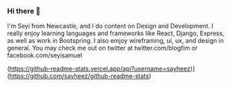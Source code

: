 ### Hi there 👋

I'm Seyi from Newcastle, and I do content on Design and Development. I really enjoy learning languages and frameworks like React, Django, Express, as well as work in Bootspring. I also emjoy wireframing, ui, ux, and design in general. You may check me out on twitter at twitter.com/blogfim or facebook.com/seyisamuel


(https://github-readme-stats.vercel.app/api?username=sayheez)](https://github.com/sayheez/github-readme-stats)



















<!--
**Sayheez/Sayheez** is a ✨ _special_ ✨ repository because its `README.md` (this file) appears on your GitHub profile.

Here are some ideas to get you started:

- 🔭 I’m currently working on ...
- 🌱 I’m currently learning ...
- 👯 I’m looking to collaborate on ...
- 🤔 I’m looking for help with ...
- 💬 Ask me about ...
- 📫 How to reach me: ...
- 😄 Pronouns: ...
- ⚡ Fun fact: ...
-->
